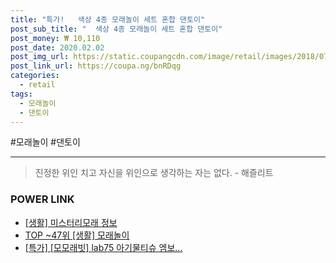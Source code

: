 ```yaml
--- 
title: "특가!   색상 4종 모래놀이 세트 혼합 댄토이" 
post_sub_title: "  색상 4종 모래놀이 세트 혼합 댄토이" 
post_money: ₩ 10,110 
post_date: 2020.02.02 
post_img_url: https://static.coupangcdn.com/image/retail/images/2018/07/05/9/0/1f81f28b-f378-4511-a730-d51213122a1d.jpg 
post_link_url: https://coupa.ng/bnRDqg 
categories: 
  - retail 
tags: 
  - 모래놀이 
  - 댄토이 
--- 
```

  #모래놀이 #댄토이 
<hr> 

> 진정한 위인 치고 자신을 위인으로 생각하는 자는 없다. - 해즐리트 


### POWER LINK

* <a href="https://blog.naver.com/fasyy4321/221764561277" target="_blank"> [생활] 미스터리모래 정보 </a>
* <a href="https://blog.naver.com/an0733/221793182192" target="_blank"> TOP ~47위 [생활] 모래놀이</a>
* <a href="https://blog.naver.com/an0733/221788984457" target="_blank">[특가] [모모래빗] lab75 아기물티슈 엠보...</a>

